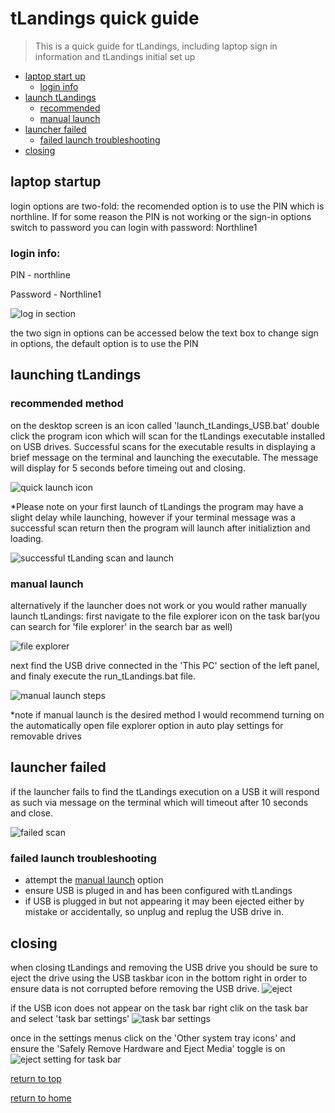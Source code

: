 # tLandings quick guide

> This is a quick guide for tLandings, including laptop sign in information and tLandings initial set up

<!--description-->

- [laptop start up](#laptop-startup)
  * [login info](#login-info)
- [launch tLandings](#launch-tLandings)
  * [recommended](#recommended-method)
  * [manual launch](#manual-launch)
- [launcher failed](#launcher-failed)
  * [failed launch troubleshooting](#failed-launch-troubleshooting)
- [closing](#closing)

## laptop startup
login options are two-fold: the recomended option is to use the PIN which is northline.
If for some reason the PIN is not working or the sign-in options switch to password you can login with password: Northline1

### login info:

PIN - northline

Password - Northline1

![log in section](../imgs/log_in.png)

the two sign in options can be accessed below the text box to change sign in options, the default option is to use the PIN

## launching tLandings

### recommended method
on the desktop screen is an icon called 'launch_tLandings_USB.bat' double click the program icon which will scan for the tLandings executable installed on USB drives. Successful scans for the executable results in displaying a brief message on the terminal and launching the executable. The message will display for 5 seconds before timeing out and closing.

![quick launch icon](../imgs/quick_launch.png)

*Please note on your first launch of tLandings the program may have a slight delay while launching, however if your terminal message was a successful scan return then the program will launch after initializtion and loading.

![successful tLanding scan and launch](../imgs/successful_scan.png)

### manual launch
alternatively if the launcher does not work or you would rather manually launch tLandings: first navigate to the file explorer icon on the task bar(you can search for 'file explorer' in the search bar as well)

![file explorer](../imgs/file_explorer.png)

next find the USB drive connected in the 'This PC' section of the left panel, and finaly execute the run_tLandings.bat file.

![manual launch steps](../imgs/manual_launch.png)

*note if manual launch is the desired method I would recommend turning on the automatically open file explorer option in auto play settings for removable drives

## launcher failed
if the launcher fails to find the tLandings execution on a USB it will respond as such via message on the terminal which will timeout after 10 seconds and close.

![failed scan](../imgs/fail_scan.png)

### failed launch troubleshooting
- attempt the [manual launch](#manual-launch) option
- ensure USB is pluged in and has been configured with tLandings
- if USB is plugged in but not appearing it may been ejected either by mistake or accidentally, so unplug and replug the USB drive in.
  
## closing
when closing tLandings and removing the USB drive you should be sure to eject the drive using the USB taskbar icon in the bottom right in order to ensure data is not corrupted before removing the USB drive.
![eject](../imgs/eject.png)

if the USB icon does not appear on the task bar right clik on the task bar and select 'task bar settings'
![task bar settings](../imgs/task_bar.png)

once in the settings menus click on the 'Other system tray icons' and ensure the 'Safely Remove Hardware and Eject Media' toggle is on
![eject setting for task bar](../imgs/eject_setting.png)

[return to top](#tLandings-quick-guide)




[return to home](https://github.com/purpleponker/Northline_eLandings/blob/main/README.md)




